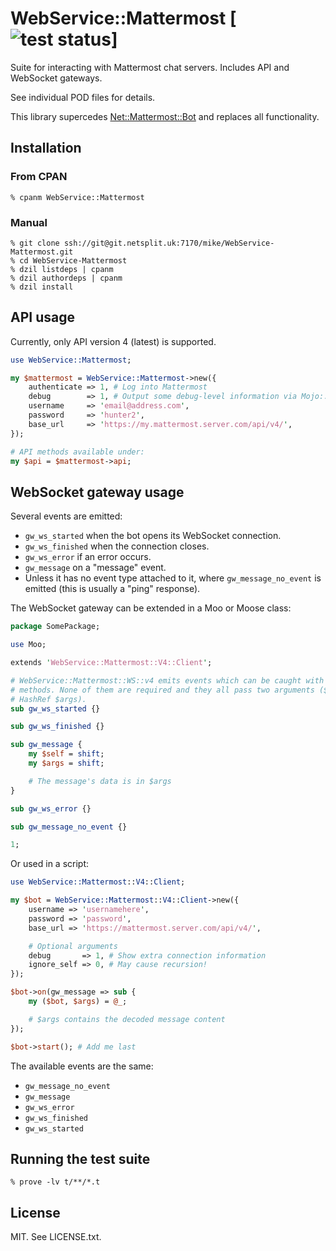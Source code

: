 # WebService::Mattermost [![test status](https://github.com/n7st/webservice-mattermost/workflows/test/badge.svg)]

Suite for interacting with Mattermost chat servers. Includes API and WebSocket
gateways.

See individual POD files for details.

This library supercedes [Net::Mattermost::Bot](https://git.netsplit.uk/mike/Net-Mattermost-Bot)
and replaces all functionality.

## Installation

### From CPAN

```
% cpanm WebService::Mattermost
```

### Manual

```
% git clone ssh://git@git.netsplit.uk:7170/mike/WebService-Mattermost.git
% cd WebService-Mattermost
% dzil listdeps | cpanm
% dzil authordeps | cpanm
% dzil install
```

## API usage

Currently, only API version 4 (latest) is supported.

```perl
use WebService::Mattermost;

my $mattermost = WebService::Mattermost->new({
    authenticate => 1, # Log into Mattermost
    debug        => 1, # Output some debug-level information via Mojo::Log
    username     => 'email@address.com',
    password     => 'hunter2',
    base_url     => 'https://my.mattermost.server.com/api/v4/',
});

# API methods available under:
my $api = $mattermost->api;

```

## WebSocket gateway usage

Several events are emitted:

* `gw_ws_started` when the bot opens its WebSocket connection.
* `gw_ws_finished` when the connection closes.
* `gw_ws_error` if an error occurs.
* `gw_message` on a "message" event.
* Unless it has no event type attached to it, where `gw_message_no_event` is
  emitted (this is usually a "ping" response).

The WebSocket gateway can be extended in a Moo or Moose class:

```perl
package SomePackage;

use Moo;

extends 'WebService::Mattermost::V4::Client';

# WebService::Mattermost::WS::v4 emits events which can be caught with these
# methods. None of them are required and they all pass two arguments ($self,
# HashRef $args).
sub gw_ws_started {}

sub gw_ws_finished {}

sub gw_message {
    my $self = shift;
    my $args = shift;

    # The message's data is in $args
}

sub gw_ws_error {}

sub gw_message_no_event {}

1;
```

Or used in a script:

```perl
use WebService::Mattermost::V4::Client;

my $bot = WebService::Mattermost::V4::Client->new({
    username => 'usernamehere',
    password => 'password',
    base_url => 'https://mattermost.server.com/api/v4/',

    # Optional arguments
    debug       => 1, # Show extra connection information
    ignore_self => 0, # May cause recursion!
});

$bot->on(gw_message => sub {
    my ($bot, $args) = @_;

    # $args contains the decoded message content
});

$bot->start(); # Add me last
```

The available events are the same:

* `gw_message_no_event`
* `gw_message`
* `gw_ws_error`
* `gw_ws_finished`
* `gw_ws_started`

## Running the test suite

```
% prove -lv t/**/*.t
```

## License

MIT. See LICENSE.txt.
